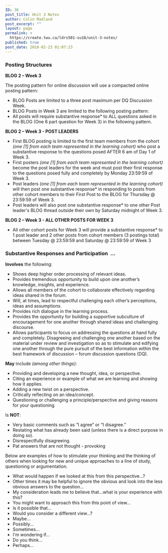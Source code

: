 ```yaml
---
ID: 36
post_title: Unit 3 Notes
author: Colin Madland
post_excerpt: ""
layout: page
permalink: >
  https://create.twu.ca/ldrs501-su18/unit-3-notes/
published: true
post_date: 2018-02-23 01:07:23
---
```

<h3>Posting Structures</h3>
<strong>BLOG 2 – Week 3</strong>

The posting pattern for online discussion will use a compacted online posting pattern:
<ul>
 	<li>BLOG Posts are limited to a three post maximum per DQ Discussion Week.</li>
 	<li>BLOG Posts in Week 3 are limited to the following posting pattern:</li>
 	<li>All posts will require substantive response* to ALL questions asked in the BLOG (One 6 part question for Week 3) in the following pattern.</li>
</ul>
<strong>BLOG 2 – Week 3 - POST LEADERS</strong>
<ul>
 	<li>First BLOG posting is limited to the first team members from the cohort <em>(one [1] from each team represented in the learning cohort)</em> who post a substantive response to the questions posed AFTER 6 am of Day 1 of Week 3.</li>
 	<li>First posters <em>(one [1] from each team represented in the learning cohort) </em>become the post leaders for the week and must post their first response to the questions posed fully and completely by Monday 23:59:59 of Week 3.</li>
 	<li>Post leaders <em>(one [1] from each team represented in the learning cohort) </em>will then post one substantive response* in responding to posts from other cohort members to their First Post to the BLOG for Thursday @ 23:59:59 of Week 3.</li>
 	<li>Post leaders will also post one substantive response* to one other Post leader's BLOG thread outside their own by Saturday midnight of Week 3.</li>
</ul>
<strong>BLOG 2 – Week 3 - ALL OTHER POSTS FOR WEEK 3</strong>
<ul>
 	<li>All other cohort posts for Week 3 will provide a substantive response* to 1 post leader and 2 other posts from cohort members (3 postings total) between Tuesday @ 23:59:59 and Saturday @ 23:59:59 of Week 3</li>
</ul>
<h3>Substantive Responses and Participation  ...</h3>
<strong>Involves</strong> the following:
<ul>
 	<li>Shows deep higher order processing of relevant ideas.</li>
 	<li>Provides tremendous opportunity to build upon one another’s knowledge, insights, and experience.</li>
 	<li>Allows all members of the cohort to collaborate effectively regarding ideas shared in the forum.</li>
 	<li>Will, at times, lead to respectful challenging each other’s perceptions, ideas and assumptions.</li>
 	<li>Provides rich dialogue in the learning process.</li>
 	<li>Provides the opportunity for building a supportive subculture of encouragement for one another through shared ideas and challenging discourse.</li>
 	<li>Allows participants to focus on addressing the questions at hand fully and completely. Disagreeing and challenging one another based on the material under review and investigation so as to stimulate and edifying one another through the pure pursuit of the best information within the best framework of discussion – forum discussion questions (DQ).</li>
</ul>
<strong>May</strong> include <em>(among other things)</em>:
<ul>
 	<li>Providing and developing a new thought, idea, or perspective.</li>
 	<li>Citing an experience or example of what we are learning and showing how it applies.</li>
 	<li>Adding a new twist on a perspective.</li>
 	<li>Critically reflecting on an idea/concept.</li>
 	<li>Questioning or challenging a principle/perspective and giving reasons for your questioning</li>
</ul>
Is <strong>NOT</strong>:
<ul>
 	<li>Very basic comments such as “I agree” or “I disagree.”</li>
 	<li>Restating what has already been said (unless there is a direct purpose in doing so).</li>
 	<li>Disrespectfully disagreeing.</li>
 	<li>Pat answers that are not thought - provoking</li>
</ul>
Below are examples of how to stimulate your thinking and the thinking of others when looking for new and unique approaches to a line of study, questioning or argumentation.
<ul>
 	<li>What would happen if we looked at this from this perspective...?</li>
 	<li>Other times it may be helpful to ignore the obvious and look into the less obvious answers to the question...</li>
 	<li>My consideration leads me to believe that...what is your experience with this?</li>
 	<li>You might want to approach this from this point of view...</li>
 	<li>Is it possible that...</li>
 	<li>Would you consider a different view...?</li>
 	<li>Maybe...</li>
 	<li>Possibly...</li>
 	<li>Sometimes...</li>
 	<li>I'm wondering if...</li>
 	<li>Do you think...</li>
 	<li>Perhaps…</li>
</ul>